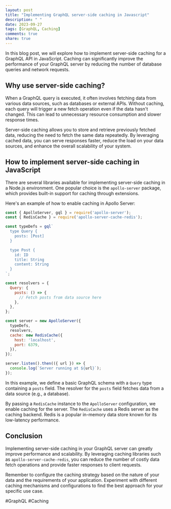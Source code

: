 ```yaml
---
layout: post
title: "Implementing GraphQL server-side caching in Javascript"
description: " "
date: 2023-09-27
tags: [GraphQL, Caching]
comments: true
share: true
---
```


In this blog post, we will explore how to implement server-side caching for a GraphQL API in JavaScript. Caching can significantly improve the performance of your GraphQL server by reducing the number of database queries and network requests.

## Why use server-side caching?

When a GraphQL query is executed, it often involves fetching data from various data sources, such as databases or external APIs. Without caching, each query will trigger a new fetch operation even if the data hasn't changed. This can lead to unnecessary resource consumption and slower response times.

Server-side caching allows you to store and retrieve previously fetched data, reducing the need to fetch the same data repeatedly. By leveraging cached data, you can serve responses faster, reduce the load on your data sources, and enhance the overall scalability of your system.

## How to implement server-side caching in JavaScript

There are several libraries available for implementing server-side caching in a Node.js environment. One popular choice is the `apollo-server` package, which provides built-in support for caching through extensions.

Here's an example of how to enable caching in Apollo Server:

```javascript
const { ApolloServer, gql } = require('apollo-server');
const { RedisCache } = require('apollo-server-cache-redis');

const typeDefs = gql`
  type Query {
    posts: [Post]
  }

  type Post {
    id: ID
    title: String
    content: String
  }
`;

const resolvers = {
  Query: {
    posts: () => {
      // Fetch posts from data source here
    },
  },
};

const server = new ApolloServer({
  typeDefs,
  resolvers,
  cache: new RedisCache({
    host: 'localhost',
    port: 6379,
  }),
});

server.listen().then(({ url }) => {
  console.log(`Server running at ${url}`);
});
```

In this example, we define a basic GraphQL schema with a `Query` type containing a `posts` field. The resolver for the `posts` field fetches data from a data source (e.g., a database).

By passing a `RedisCache` instance to the `ApolloServer` configuration, we enable caching for the server. The `RedisCache` uses a Redis server as the caching backend. Redis is a popular in-memory data store known for its low-latency performance.

## Conclusion

Implementing server-side caching in your GraphQL server can greatly improve performance and scalability. By leveraging caching libraries such as `apollo-server-cache-redis`, you can reduce the number of costly data fetch operations and provide faster responses to client requests.

Remember to configure the caching strategy based on the nature of your data and the requirements of your application. Experiment with different caching mechanisms and configurations to find the best approach for your specific use case.

#GraphQL #Caching